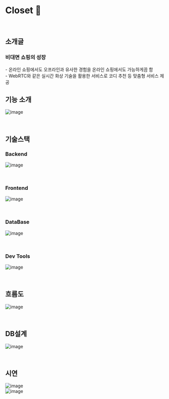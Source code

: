 # Closet 🥼

<br>

## 소개글

### 비대면 쇼핑의 성장
- 온라인 쇼핑에서도 오프라인과 유사한 경험을 온라인 쇼핑에서도 가능하게끔 함<br>
- WebRTC와 같은 실시간 화상 기술을 활용한 서비스로 코디 추천 등 맞춤형 서비스 제공

## 기능 소개
![image](https://github.com/user-attachments/assets/c406ab94-973e-4ae2-a1bd-0559beb832d6)



<br>

## 기술스택
### Backend
![image](https://github.com/user-attachments/assets/4ec7935e-cf2d-4057-8757-1440c2d415a1)

<br>

### Frontend
![image](https://github.com/user-attachments/assets/4075a7e7-090a-4a7b-b02e-ae2a577f06a8)


<br>

### DataBase
![image](https://github.com/user-attachments/assets/2c6e712f-e2de-460c-9efc-ef4491eb67ff)


<br>

### Dev Tools
![image](https://github.com/user-attachments/assets/11cae321-3169-4656-86ba-1fd77c6d074f)

<br>

## 흐름도
![image](https://github.com/user-attachments/assets/6b4247b2-7cda-474b-927f-110890ae0b3f)

<br>

## DB설계

![image](https://github.com/user-attachments/assets/b96dd87b-3258-4c86-b8fc-e7ef88eafae3)

<br>

## 시연
![image](https://github.com/user-attachments/assets/62a4a0a3-9309-4ab7-8f92-63afce74b1fe)
<br>
![image](https://github.com/user-attachments/assets/a6cadff6-235b-4a35-88cc-645a0e2bea62)




